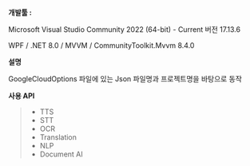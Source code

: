 **개발툴 :** 

Microsoft Visual Studio Community 2022 (64-bit) - Current 버전 17.13.6

WPF / .NET 8.0 / MVVM / CommunityToolkit.Mvvm 8.4.0

**설명**

GoogleCloudOptions 파일에 있는 Json 파일명과 프로젝트명을 바탕으로 동작

**사용 API**
>- TTS
>- STT
>- OCR
>- Translation
>- NLP
>- Document AI
